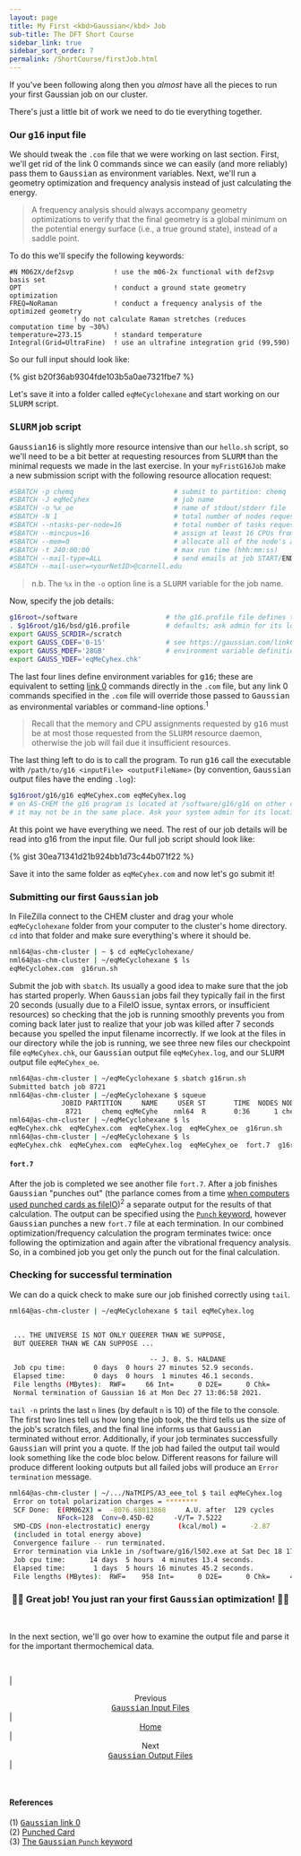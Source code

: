 ```yaml
---
layout: page
title: My First <kbd>Gaussian</kbd> Job
sub-title: The DFT Short Course
sidebar_link: true
sidebar_sort_order: 7
permalink: /ShortCourse/firstJob.html
---
```


If you've been following along then you *almost* have all the pieces to run your first Gaussian job on our cluster.  

There's just a little bit of work we need to do tie everything together.  

### Our <kbd>g16</kbd> input file

We should tweak the `.com` file that we were working on last section. First, we'll get rid of the link 0 commands since we can easily (and more reliably) pass them to <kbd>Gaussian</kbd> as environment variables. Next, we'll run a geometry optimization and frequency analysis instead of just calculating the energy.

>A frequency analysis should always accompany geometry optimizations to verify that the final geometry is a global minimum on the potential energy surface (i.e., a true ground state), instead of a saddle point.

To do this we'll specify the following keywords:

<!-- markdownlint-disable MD040 -->
```
#N M062X/def2svp          ! use the m06-2x functional with def2svp basis set
OPT                       ! conduct a ground state geometry optimization
FREQ=NoRaman              ! conduct a frequency analysis of the optimized geometry
                ! do not calculate Raman stretches (reduces computation time by ~30%)
temperature=273.15        ! standard temperature
Integral(Grid=UltraFine)  ! use an ultrafine integration grid (99,590)
```
<!-- markdownlint-enable MD040 -->

So our full input should look like:

{% gist b20f36ab9304fde103b5a0ae7321fbe7 %}

Let's save it into a folder called `eqMeCyclohexane` and start working on our <kbd>SLURM</kbd> script.  

### <kbd>SLURM</kbd> job script

<kbd>Gaussian16</kbd> is slightly more resource intensive than our `hello.sh` script, so we'll need to be a bit better at requesting resources from <kbd>SLURM</kbd> than the minimal requests we made in the last exercise. In your `myFristG16Job` make a new submission script with the following resource allocation request:

```sh
#SBATCH -p chemq                         # submit to partition: chemq
#SBATCH -J eqMeCyhex                     # job name
#SBATCH -o %x_oe                         # name of stdout/stderr file
#SBATCH -N 1                             # total number of nodes requested
#SBATCH --ntasks-per-node=16             # total number of tasks requested
#SBATCH --mincpus=16                     # assign at least 16 CPUs from each node
#SBATCH --mem=0                          # allocate all of the node's available memory
#SBATCH -t 240:00:00                     # max run time (hhh:mm:ss)
#SBATCH --mail-type=ALL                  # send emails at job START/END/FAIL
#SBATCH --mail-user=<yourNetID>@cornell.edu
```

>n.b. The `%x` in the `-o` option line is a <kbd>SLURM</kbd> variable for the job name.  

Now, specify the job details:  

```sh
g16root=/software                      # the g16.profile file defines the g16
. $g16root/g16/bsd/g16.profile         # defaults; ask admin for its location
export GAUSS_SCRDIR=/scratch
export GAUSS_CDEF='0-15'               # see https://gaussian.com/link0/ for
export GAUSS_MDEF='28GB'               # environment variable definitions
export GAUSS_YDEF='eqMeCyhex.chk'
```

The last four lines define environment variables for <kbd>g16</kbd>; these are equivalent to setting [link 0](https://gaussian.com/link0/) commands directly in the `.com` file, but any link 0 commands specified in the `.com` file will override those passed to <kbd>Gaussian</kbd> as environmental variables or command-line options.<sup>1</sup>  

>Recall that the memory and CPU assignments requested by <kbd>g16</kbd> must be at most those requested from the <kbd>SLURM</kbd> resource daemon, otherwise the job will fail due it insufficient resources.

The last thing left to do is to call the program. To run <kbd>g16</kbd> call the executable with `/path/to/g16 <inputFile> <outputFileName>` (by convention, <kbd>Gaussian</kbd> output files have the ending `.log`):

```sh
$g16root/g16/g16 eqMeCyhex.com eqMeCyhex.log
# on AS-CHEM the g16 program is located at /software/g16/g16 on other clusters
# it may not be in the same place. Ask your system admin for its location!
```

At this point we have everything we need. The rest of our job details will be read into g16 from the input file. Our full job script should look like:

{% gist 30ea71341d21b924bb1d73c44b071f22 %}

Save it into the same folder as `eqMeCyhex.com` and now let's go submit it!

### Submitting our first <kbd>Gaussian</kbd> job

In FileZilla connect to the CHEM cluster and drag your whole `eqMeCyclohexane` folder from your computer to the cluster's home directory. `cd` into that folder and make sure everything's where it should be.

```sh
nml64@as-chm-cluster | ~ $ cd eqMeCyclohexane/
nml64@as-chm-cluster | ~/eqMeCyclohexane $ ls
eqMeCyclohex.com  g16run.sh
```

Submit the job with `sbatch`. Its usually a good idea to make sure that the job has started properly. When <kbd>Gaussian</kbd> jobs fail they typically fail in the first 20 seconds (usually due to a FileIO issue, syntax errors, or insufficient resources) so checking that the job is running smoothly prevents you from coming back later just to realize that your job was killed after 7 seconds because you spelled the input filename incorrectly. If we look at the files in our directory while the job is running, we see three new files our checkpoint file `eqMeCyhex.chk`, our <kbd>Gaussian</kbd> output file `eqMeCyhex.log`, and our <kbd>SLURM</kbd> output file `eqMeCyhex_oe`.  

```sh
nml64@as-chm-cluster | ~/eqMeCyclohexane $ sbatch g16run.sh
Submitted batch job 8721
nml64@as-chm-cluster | ~/eqMeCyclohexane $ squeue
             JOBID PARTITION     NAME     USER ST       TIME  NODES NODELIST(REASON) 
              8721     chemq eqMeCyhe    nml64  R       0:36      1 chem005 
nml64@as-chm-cluster | ~/eqMeCyclohexane $ ls
eqMeCyhex.chk  eqMeCyhex.com  eqMeCyhex.log  eqMeCyhex_oe  g16run.sh
nml64@as-chm-cluster | ~/eqMeCyclohexane $ ls
eqMeCyhex.chk  eqMeCyhex.com  eqMeCyhex.log  eqMeCyhex_oe  fort.7  g16run.sh
```

#### `fort.7`

After the job is completed we see another file `fort.7`. After a job finishes <kbd>Gaussian</kbd> "punches out" (the parlance comes from a time [when computers used punched cards as fileIO](en.wikipedia.org/wiki/Punched_card))<sup>2</sup> a separate output for the results of that calculation. The output can be specified using the [`Punch` keyword](https://gaussian.com/punch/), however <kbd>Gaussian</kbd> punches a new `fort.7` file at each termination. In our combined optimization/frequency calculation the program terminates twice: once following the optimization and again after the vibrational frequency analysis. So, in a combined job you get only the punch out for the final calculation.

### Checking for successful termination

We can do a quick check to make sure our job finished correctly using `tail`.

```sh
nml64@as-chm-cluster | ~/eqMeCyclohexane $ tail eqMeCyhex.log


 ... THE UNIVERSE IS NOT ONLY QUEERER THAN WE SUPPOSE,
 BUT QUEERER THAN WE CAN SUPPOSE ... 

                                   -- J. B. S. HALDANE
 Job cpu time:       0 days  0 hours 27 minutes 52.9 seconds.
 Elapsed time:       0 days  0 hours  1 minutes 46.1 seconds.
 File lengths (MBytes):  RWF=     66 Int=      0 D2E=      0 Chk=      5 Scr=      1
 Normal termination of Gaussian 16 at Mon Dec 27 13:06:58 2021.
```

`tail -n` prints the last `n` lines (by default `n` is 10) of the file to the console. The first two lines tell us how long the job took, the third tells us the size of the job's scratch files, and the final line informs us that <kbd>Gaussian</kbd> terminated without error. Additionally, if your job terminates successfully <kbd>Gaussian</kbd> will print you a quote. If the job had failed the output tail would look something like the code bloc below. Different reasons for failure will produce different looking outputs but all failed jobs will produce an `Error termination` message.  

```sh
nml64@as-chm-cluster | ~/.../NaTMIPS/A3_eee_tol $ tail eqMeCyhex.log
 Error on total polarization charges = ********
 SCF Done:  E(RM062X) =  -8076.68013868     A.U. after  129 cycles
            NFock=128  Conv=0.45D-02     -V/T= 7.5222
 SMD-CDS (non-electrostatic) energy       (kcal/mol) =      -2.87
 (included in total energy above)
 Convergence failure -- run terminated.
 Error termination via Lnk1e in /software/g16/l502.exe at Sat Dec 18 17:05:50 2021.
 Job cpu time:      14 days  5 hours  4 minutes 13.4 seconds.
 Elapsed time:       1 days  5 hours 16 minutes 45.2 seconds.
 File lengths (MBytes):  RWF=    958 Int=      0 D2E=      0 Chk=     45 Scr=      1
```

### <center>🎉🎉 Great job! You just ran your first <kbd>Gaussian</kbd> optimization! 👏👏 </center>

<br>

In the next section, we'll go over how to examine the output file and parse it for the important thermochemical data.

<br />

| <center>Previous<br><a href="/ShortCourse/gaussianInputs.html"><kbd>Gaussian</kbd> Input Files</a></center> | <center><a href="/Introduction.html">Home</a></center> | <center>Next<br><a href="/ShortCourse/gaussianOutputs.html"><kbd>Gaussian</kbd> Output Files</a></center> |

<br>

#### References

(1) [<kbd>Gaussian</kbd> link 0](https://gaussian.com/link0/)  
(2) [Punched Card](en.wikipedia.org/wiki/Punched_card)  
(3) [The <kbd>Gaussian</kbd> `Punch` keyword](https://gaussian.com/punch/)  

